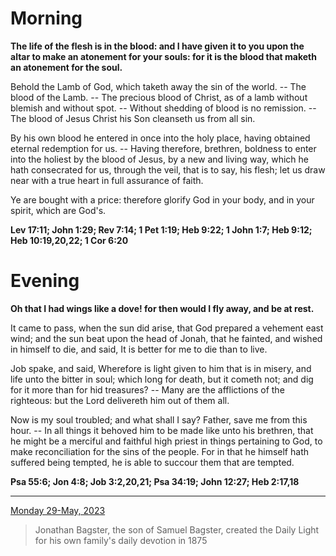 # Morning

**The life of the flesh is in the blood: and I have given it to you upon the altar to make an atonement for your souls: for it is the blood that maketh an atonement for the soul.**
 
Behold the Lamb of God, which taketh away the sin of the world. -- The blood of the Lamb. -- The precious blood of Christ, as of a lamb without blemish and without spot. -- Without shedding of blood is no remission. -- The blood of Jesus Christ his Son cleanseth us from all sin.
 
By his own blood he entered in once into the holy place, having obtained eternal redemption for us. -- Having therefore, brethren, boldness to enter into the holiest by the blood of Jesus, by a new and living way, which he hath consecrated for us, through the veil, that is to say, his flesh; let us draw near with a true heart in full assurance of faith.
 
Ye are bought with a price: therefore glorify God in your body, and in your spirit, which are God's.  

**Lev 17:11; John 1:29; Rev 7:14; 1 Pet 1:19; Heb 9:22; 1 John 1:7; Heb 9:12; Heb 10:19,20,22; 1 Cor 6:20**

# Evening

**Oh that I had wings like a dove! for then would I fly away, and be at rest.**
 
It came to pass, when the sun did arise, that God prepared a vehement east wind; and the sun beat upon the head of Jonah, that he fainted, and wished in himself to die, and said, It is better for me to die than to live.
 
Job spake, and said, Wherefore is light given to him that is in misery, and life unto the bitter in soul; which long for death, but it cometh not; and dig for it more than for hid treasures? -- Many are the afflictions of the righteous: but the Lord delivereth him out of them all.
 
Now is my soul troubled; and what shall I say? Father, save me from this hour. -- In all things it behoved him to be made like unto his brethren, that he might be a merciful and faithful high priest in things pertaining to God, to make reconciliation for the sins of the people. For in that he himself hath suffered being tempted, he is able to succour them that are tempted.  

**Psa 55:6; Jon 4:8; Job 3:2,20,21; Psa 34:19; John 12:27; Heb 2:17,18**

---

[Monday 29-May, 2023](https://t.me/s/daily_light)

> Jonathan Bagster, the son of Samuel Bagster, created the Daily Light for his own family's daily devotion in 1875

